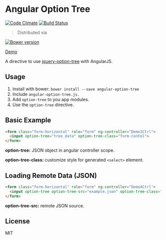 Angular Option Tree
===================
[![Code Climate](https://codeclimate.com/github/LeeChSien/angular-option-tree.png)](https://codeclimate.com/github/LeeChSien/angular-option-tree)
[![Build Status](https://travis-ci.org/LeeChSien/angular-option-tree.svg?branch=master)](https://travis-ci.org/LeeChSien/angular-option-tree)

> Distributed via

[![Bower version](https://badge.fury.io/bo/option-tree.svg)                                     ](https://badge.fury.io/bo/angular-option-tree)


[Demo](http://leechsien.github.io/angular-option-tree/)

A directive to use [jquery-option-tree](https://code.google.com/p/jquery-option-tree/) with AngularJS. 

Usage
------
1. Install with bower:  `bower install --save angular-option-tree`
2. Include `angular-option-tree.js.`
3. Add `option-tree` to you app modules.
4. Use the `option-tree` directive.

Basic Example
------

```html
<form class="form-horizontal" role="form" ng-controller="Demo1Ctrl">
  <input option-tree="tree_data" option-tree-class="form-contol">
</form>
```

**option-tree:** JSON object in angular controller scope.

**option-tree-class:** customize style for generated `<select>` element.

Loading Remote Data (JSON)
------
```html
<form class="form-horizontal" role="form" ng-controller="Demo4Ctrl">
  <input option-tree option-tree-src="example.json" option-tree-class="form-control">
</form>
```

**option-tree-src:** remote JSON source.

License
------
MIT

